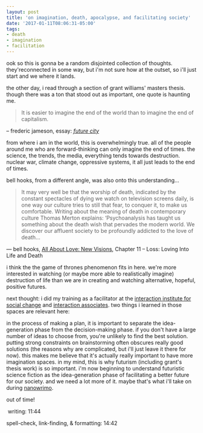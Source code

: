 ```yaml
---
layout: post
title: 'on imagination, death, apocalypse, and facilitating society'
date: '2017-01-11T08:06:31-05:00'
tags:
- death
- imagination
- facilitation
---
```

ook so this is gonna be a random disjointed collection of thoughts. they'reconnected in some way, but i'm not sure how at the outset, so i'll just start and we where it lands.

the other day, i read through a section of grant williams' masters thesis. though there was a ton that stood out as important, one quote is haunting me. 

> It is easier to imagine the end of the world than to imagine the end of capitalism.

– frederic jameson, essay: [*future city*](https://newleftreview.org/II/21/fredric-jameson-future-city)

from where i am in the world, this is overwhelmingly true. all of the people around me who are forward-thinking can only imagine the end of times. the science, the trends, the media, everything tends towards destruction. nuclear war, climate change, oppressive systems, it all just leads to the end of times. 

bell hooks, from a different angle, was also onto this understanding...

> It may very well be that the worship of death, indicated by the constant spectacles of dying we watch on television screens daily, is one way our culture tries to still that fear, to conquer it, to make us comfortable. Writing about the meaning of death in contemporary culture Thomas Merton explains: ‘Psychoanalysis has taught us something about the death wish that pervades the modern world. We discover our affluent society to be profoundly addicted to the love of death…

— bell hooks, [All About Love: New Visions](https://www.goodreads.com/book/show/17607.All_About_Love), Chapter 11 – Loss: Loving Into Life and Death

i think the the game of thrones phenomenon fits in here. we're more interested in watching (or maybe more able to realistically imagine) destruction of life than we are in creating and watching alternative, hopeful, positive futures.

next thought: i did my training as a facilitator at the [interaction institute for social change](interactioninstitute.org) and [interaction associates](http://interactionassociates.com/). two things i learned in those spaces are relevant here: 

in the process of making a plan, it is important to separate the idea-generation phase from the decision-making phase.
if you don't have a large number of ideas to choose from, you're unlikely to find the best solution. putting strong constraints on brainstorming often obscures really good solutions (the reasons why are complicated, but i'll just leave it there for now). 
this makes me believe that it's actually really important to have more imagination spaces. in my mind, this is why futurism (including grant's thesis work) is so important. i'm now beginning to understand futuristic science fiction as the idea-generation phase of facilitating a better future for our society. and we need a lot more of it. maybe that's what i'll take on during [nanowrimo](http://nanowrimo.org/). 

out of time!

​ 
writing: 11:44

spell-check, link-finding, & formatting: 14:42 
